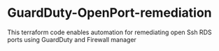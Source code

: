 # GuardDuty-OpenPort-remediation
This terraform code enables automation for remediating open Ssh RDS ports using GuardDuty and Firewall manager
